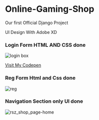 # Online-Gaming-Shop
Our first Official Django Project<br>

UI Design With  Adobe XD



### Login Form HTML AND CSS done
![login box](https://user-images.githubusercontent.com/50420064/109507675-2b653400-7ac9-11eb-828e-1b5c293c6856.PNG)

<a href="https://codepen.io/shamaun-nabi">Visit My Codepen</a>


### Reg Form Html and Css done
![reg](https://user-images.githubusercontent.com/50420064/109515862-c4984880-7ad1-11eb-8ee9-3a5d425dc757.PNG)

### Navigation Section only UI done
![rsz_shop_page-home](https://user-images.githubusercontent.com/50420064/109506286-a9c0d680-7ac7-11eb-9d68-31e301224338.jpg)
